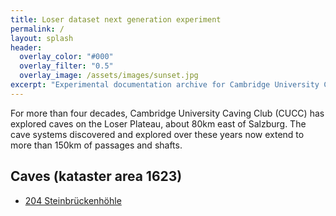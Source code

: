 ```yaml
---
title: Loser dataset next generation experiment
permalink: /
layout: splash
header:
  overlay_color: "#000"
  overlay_filter: "0.5"
  overlay_image: /assets/images/sunset.jpg
excerpt: "Experimental documentation archive for Cambridge University Caving Club's expeditions to Austria"
---
```


For more than four decades, Cambridge University Caving Club (CUCC) has
explored caves on the Loser Plateau, about 80km east of Salzburg. The cave
systems discovered and explored over these years now extend to more than
150km of passages and shafts.

## Caves (kataster area 1623)

- [204 Steinbrückenhöhle](caves-1623/204)
